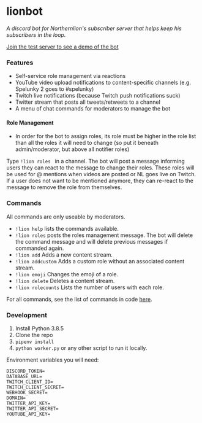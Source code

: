 # lionbot

_A discord bot for Northernlion's subscriber server that helps keep his subscribers in the loop._

[Join the test server to see a demo of the bot](https://discord.gg/cmwrRaNvPr)

### Features

* Self-service role management via reactions
* YouTube video upload notifications to content-specific channels (e.g. Spelunky 2 goes to #spelunky)
* Twitch live notifications (because Twitch push notifications suck)
* Twitter stream that posts all tweets/retweets to a channel
* A menu of chat commands for moderators to manage the bot


#### Role Management

* In order for the bot to assign roles, its role must be higher in the role list than all the roles it will need to change (so put it beneath admin/moderator, but above all notifier roles)

Type `!lion roles ` in a channel. The bot will post a message informing users they can react to the message to change their roles.
These roles will be used for @ mentions when videos are posted or NL goes live on Twitch.
If a user does not want to be mentioned anymore, they can re-react to the message to remove the role from themselves. 

### Commands

All commands are only useable by moderators.

* `!lion help` lists the commands available.
* `!lion roles` posts the roles management message. The bot will delete the command message and will delete previous messages if commanded again.
* `!lion add` Adds a new content stream.
* `!lion addcustom` Adds a custom role without an associated content stream.
* `!lion emoji` Changes the emoji of a role.
* `!lion delete` Deletes a content stream.
* `!lion rolecounts` Lists the number of users with each role.

For all commands, see the list of commands in code [here](https://github.com/birkholz/lionbot/blob/master/lionbot/worker.py#L25).

### Development

1. Install Python 3.8.5
2. Clone the repo
3. `pipenv install`
4. `python worker.py` or any other script to run it locally.

Environment variables you will need:
```
DISCORD_TOKEN=
DATABASE_URL=
TWITCH_CLIENT_ID=
TWITCH_CLIENT_SECRET=
WEBHOOK_SECRET=
DOMAIN=
TWITTER_API_KEY=
TWITTER_API_SECRET=
YOUTUBE_API_KEY=
```
